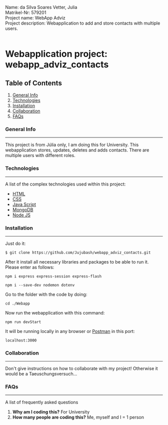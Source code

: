 Name: da Silva Soares Vetter, Julia <br>
Matrikel-Nr: 579201 <br>
Project name: WebApp Adviz <br>
Project description: Webapplication to add and store contacts with multiple users.<br> <br>
# Webapplication project: webapp_adviz_contacts <br>
## Table of Contents
1. [General Info](#general-info)
2. [Technologies](#technologies)
3. [Installation](#installation)
4. [Collaboration](#collaboration)
5. [FAQs](#faqs)
### General Info
***
This project is from Júlia only, I am doing this for University. This webapplication stores, updates, deletes and adds contacts. There are multiple users with different roles.
### Technologies
***
A list of the complex technologies used within this project:
* [HTML](https://dom.spec.whatwg.org/)
* [CSS](https://www.w3.org/TR/CSS/#css)
* [Java Script](https://www.ecma-international.org/publications-and-standards/standards/ecma-262/)
* [MongoDB](https://www.mongodb.com/docs/manual/installation/)
* [Node JS](https://nodejs.org/en/docs/)
### Installation
***
Just do it:
```
$ git clone https://github.com/Jujubash/webapp_adviz_contacts.git
```
After it install all necessary libraries and packages to be able to run it. Please enter as follows:
```
npm i express express-session express-flash
```
```
npm i --save-dev nodemon dotenv
```


Go to the folder with the code by doing:
```
cd ./Webapp
```
Now run the webapplication with this command:
```
npm run devStart
```
It will be running locally in any browser or [Postman](https://www.postman.com/) in this port:
```
localhost:3000 
```
### Collaboration
***
Don't give instructions on how to collaborate with my project!
Otherwise it would be a Taeuschungsversuch...
### FAQs
***
A list of frequently asked questions
1. **Why am I coding this?**
For University
2. **How many people are coding this?**
Me, myself and I = 1 person
